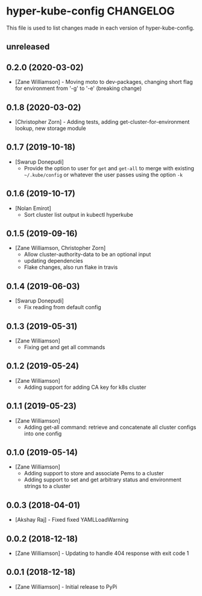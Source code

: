 # hyper-kube-config CHANGELOG

This file is used to list changes made in each version of hyper-kube-config.

## unreleased

## 0.2.0 (2020-03-02)
- [Zane Williamson] - Moving moto to dev-packages, changing short flag for environment from '-g' to '-e' (breaking change)

## 0.1.8 (2020-03-02)
- [Christopher Zorn] - Adding tests, adding get-cluster-for-environment lookup, new storage module

## 0.1.7 (2019-10-18)
- [Swarup Donepudi]
  - Provide the option to user for `get` and `get-all` to merge with existing `~/.kube/config` or whatever the user passes using the option `-k`

## 0.1.6 (2019-10-17)
- [Nolan  Emirot]
  - Sort cluster list output in kubectl hyperkube

## 0.1.5 (2019-09-16)
- [Zane Williamson, Christopher Zorn]
  - Allow cluster-authority-data to be an optional input
  - updating dependencies 
  - Flake changes, also run flake in travis

## 0.1.4 (2019-06-03)
- [Swarup Donepudi]
  - Fix reading from default config

## 0.1.3 (2019-05-31)
- [Zane Williamson]
  - Fixing get and get all commands

## 0.1.2 (2019-05-24)
- [Zane Williamson]
  - Adding support for adding CA key for k8s cluster

## 0.1.1 (2019-05-23)
- [Zane Williamson]
  - Adding get-all command: retrieve and concatenate all cluster configs into one config

## 0.1.0 (2019-05-14)
- [Zane Williamson] 
  - Adding support to store and associate Pems to a cluster
  - Adding support to set and get arbitrary status and environment strings to a cluster

## 0.0.3 (2018-04-01)
- [Akshay Raj] - Fixed fixed YAMLLoadWarning 

## 0.0.2 (2018-12-18)
- [Zane Williamson] - Updating to handle 404 response with exit code 1 

## 0.0.1 (2018-12-18)
- [Zane Williamson] - Initial release to PyPi 
